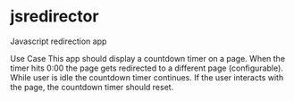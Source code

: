 # jsredirector
Javascript redirection app

Use Case
This app should display a countdown timer on a page.
When the timer hits 0:00 the page gets redirected to a different page (configurable).
While user is idle the countdown timer continues.  If the user interacts with the page, the countdown timer should reset.

